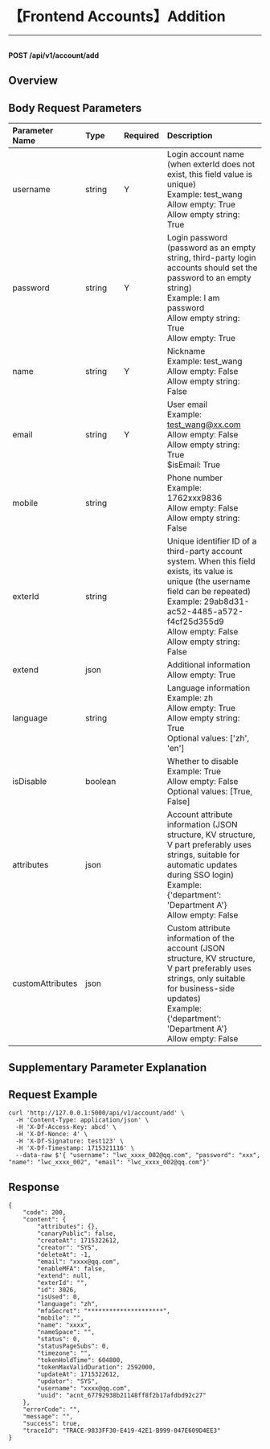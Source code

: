# 【Frontend Accounts】Addition

---

<br />**POST /api/v1/account/add**

## Overview




## Body Request Parameters

| Parameter Name        | Type     | Required   | Description              |
|:-------------------|:-------|:-----|:----------------|
| username | string | Y | Login account name (when exterId does not exist, this field value is unique)<br>Example: test_wang <br>Allow empty: True <br>Allow empty string: True <br> |
| password | string | Y | Login password (password as an empty string, third-party login accounts should set the password to an empty string)<br>Example: I am password <br>Allow empty string: True <br>Allow empty: True <br> |
| name | string | Y | Nickname<br>Example: test_wang <br>Allow empty: False <br>Allow empty string: False <br> |
| email | string | Y | User email<br>Example: test_wang@xx.com <br>Allow empty: False <br>Allow empty string: True <br>$isEmail: True <br> |
| mobile | string |  | Phone number<br>Example: 1762xxx9836 <br>Allow empty: False <br>Allow empty string: False <br> |
| exterId | string |  | Unique identifier ID of a third-party account system. When this field exists, its value is unique (the username field can be repeated)<br>Example: 29ab8d31-ac52-4485-a572-f4cf25d355d9 <br>Allow empty: False <br>Allow empty string: False <br> |
| extend | json |  | Additional information<br>Allow empty: True <br> |
| language | string |  | Language information<br>Example: zh <br>Allow empty: True <br>Allow empty string: True <br>Optional values: ['zh', 'en'] <br> |
| isDisable | boolean |  | Whether to disable<br>Example: True <br>Allow empty: False <br>Optional values: [True, False] <br> |
| attributes | json |  | Account attribute information (JSON structure, KV structure, V part preferably uses strings, suitable for automatic updates during SSO login)<br>Example: {'department': 'Department A'} <br>Allow empty: False <br> |
| customAttributes | json |  | Custom attribute information of the account (JSON structure, KV structure, V part preferably uses strings, only suitable for business-side updates)<br>Example: {'department': 'Department A'} <br>Allow empty: False <br> |

## Supplementary Parameter Explanation



## Request Example
```shell
curl 'http://127.0.0.1:5000/api/v1/account/add' \
  -H 'Content-Type: application/json' \
  -H 'X-Df-Access-Key: abcd' \
  -H 'X-Df-Nonce: 4' \
  -H 'X-Df-Signature: test123' \
  -H 'X-Df-Timestamp: 1715321116' \
  --data-raw $'{ "username": "lwc_xxxx_002@qq.com", "password": "xxx", "name": "lwc_xxxx_002", "email": "lwc_xxxx_002@qq.com"}'
```




## Response
```shell
{
    "code": 200,
    "content": {
        "attributes": {},
        "canaryPublic": false,
        "createAt": 1715322612,
        "creator": "SYS",
        "deleteAt": -1,
        "email": "xxxx@qq.com",
        "enableMFA": false,
        "extend": null,
        "exterId": "",
        "id": 3026,
        "isUsed": 0,
        "language": "zh",
        "mfaSecret": "*********************",
        "mobile": "",
        "name": "xxxx",
        "nameSpace": "",
        "status": 0,
        "statusPageSubs": 0,
        "timezone": "",
        "tokenHoldTime": 604800,
        "tokenMaxValidDuration": 2592000,
        "updateAt": 1715322612,
        "updator": "SYS",
        "username": "xxxx@qq.com",
        "uuid": "acnt_67792938b21148ff8f2b17afdbd92c27"
    },
    "errorCode": "",
    "message": "",
    "success": true,
    "traceId": "TRACE-9833FF30-E419-42E1-B999-047E609D4EE3"
} 
```